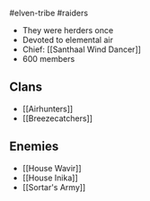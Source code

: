 #elven-tribe #raiders

- They were herders once
- Devoted to elemental air
- Chief: [[Santhaal Wind Dancer]]
- 600 members

## Clans
- [[Airhunters]]
- [[Breezecatchers]]

## Enemies
- [[House Wavir]]
- [[House Inika]]
- [[Sortar's Army]]